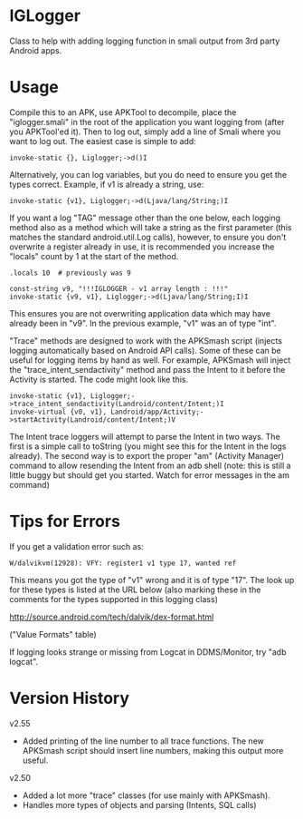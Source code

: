IGLogger
========

Class to help with adding logging function in smali output from 3rd party Android apps.

Usage
=====

Compile this to an APK, use APKTool to decompile, place the "iglogger.smali" in the
root of the application you want logging from (after you APKTool'ed it). Then to 
log out, simply add a line of Smali where you want to log out. The easiest case
is simple to add:

	invoke-static {}, Liglogger;->d()I 

Alternatively, you can log variables, but you do need to ensure you get the types
correct. Example, if v1 is already a string, use:

	invoke-static {v1}, Liglogger;->d(Ljava/lang/String;)I 

If you want a log "TAG" message other than the one below, each logging method also
as a method which will take a string as the first parameter (this matches the standard
android.util.Log calls), however, to ensure you don't overwrite a register already in use,
it is recommended you increase the "locals" count by 1 at the start of the method.

 	.locals 10  # previously was 9
    
	const-string v9, "!!!IGLOGGER - v1 array length : !!!"
	invoke-static {v9, v1}, Liglogger;->d(Ljava/lang/String;I)I 

This ensures you are not overwriting application data which may have already been in "v9". 
In the previous example, "v1" was an of type "int".

"Trace" methods are designed to work with the APKSmash script (injects logging
automatically based on Android API calls). Some of these can be useful for logging items
by hand as well. For example, APKSmash will inject the "trace_intent_sendactivity" method
and pass the Intent to it before the Activity is started. The code might look like this.

    invoke-static {v1}, Liglogger;->trace_intent_sendactivity(Landroid/content/Intent;)I
    invoke-virtual {v0, v1}, Landroid/app/Activity;->startActivity(Landroid/content/Intent;)V

The Intent trace loggers will attempt to parse the Intent in two ways. The first is a simple
call to toString (you might see this for the Intent in the logs already). The second way
is to export the proper "am" (Activity Manager) command to allow resending the Intent
from an adb shell (note: this is still a little buggy but should get you started. Watch
for error messages in the am command)
    

Tips for Errors 
===============

If you get a validation error such as:

	W/dalvikvm(12928): VFY: register1 v1 type 17, wanted ref
 
This means you got the type of "v1" wrong and it is of type "17". The look up for these
types is listed at the URL below (also marking these in the comments for the types supported
in this logging class)

http://source.android.com/tech/dalvik/dex-format.html

("Value Formats" table)

If logging looks strange or missing from Logcat in DDMS/Monitor, try "adb logcat". 

Version History
===============

v2.55 
 
 + Added printing of the line number to all trace functions. The new APKSmash script should insert line numbers, making this output more useful.
 
v2.50 
 
 + Added a lot more "trace" classes (for use mainly with APKSmash).
 + Handles more types of objects and parsing (Intents, SQL calls)
	